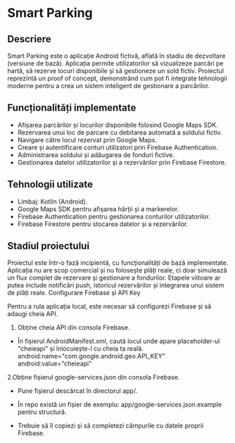# Smart Parking

## Descriere

Smart Parking este o aplicație Android fictivă, aflată în stadiu de dezvoltare (versiune de bază). Aplicația permite utilizatorilor să vizualizeze parcări pe hartă, să rezerve locuri disponibile și să gestioneze un sold fictiv. Proiectul reprezintă un proof of concept, demonstrând cum pot fi integrate tehnologii moderne pentru a crea un sistem inteligent de gestionare a parcărilor.

## Funcționalități implementate

* Afișarea parcărilor și locurilor disponibile folosind Google Maps SDK.
* Rezervarea unui loc de parcare cu debitarea automată a soldului fictiv.
* Navigare către locul rezervat prin Google Maps.
* Creare și autentificare conturi utilizatori prin Firebase Authentication.
* Administrarea soldului și adăugarea de fonduri fictive.
* Gestionarea datelor utilizatorilor și a rezervărilor prin Firebase Firestore.

## Tehnologii utilizate

* Limbaj: Kotlin (Android).
* Google Maps SDK pentru afișarea hărții și a markerelor.
* Firebase Authentication pentru gestionarea conturilor utilizatorilor.
* Firebase Firestore pentru stocarea datelor și a rezervărilor.

## Stadiul proiectului

Proiectul este într-o fază incipientă, cu funcționalități de bază implementate. Aplicația nu are scop comercial și nu folosește plăți reale, ci doar simulează un flux complet de rezervare și gestionare a fondurilor. Etapele viitoare ar putea include notificări push, istoricul rezervărilor și integrarea unui sistem de plăți reale.
Configurare Firebase și API Key

Pentru a rula aplicația local, este necesar să configurezi Firebase și să adaugi cheia API.

1. Obține cheia API din consola Firebase.

* În fișierul AndroidManifest.xml, caută locul unde apare placeholder-ul "cheieapi" și înlocuiește-l cu cheia ta reală.
    android:name="com.google.android.geo.API_KEY"
    android:value="cheieapi"

2.Obține fișierul google-services.json din consola Firebase.

* Pune fișierul descărcat în directorul app/.

* În repo există un fișier de exemplu: app/google-services.json.example pentru structură.

* Trebuie să îl copiezi și să completezi câmpurile cu datele proprii Firebase.
